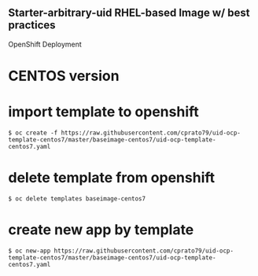 ## Starter-arbitrary-uid RHEL-based Image w/ best practices 

OpenShift Deployment

# CENTOS version

# import template to openshift
```shell
$ oc create -f https://raw.githubusercontent.com/cprato79/uid-ocp-template-centos7/master/baseimage-centos7/uid-ocp-template-centos7.yaml
```
# delete template from openshift
```shell
$ oc delete templates baseimage-centos7
```
# create new app by template
```shell
$ oc new-app https://raw.githubusercontent.com/cprato79/uid-ocp-template-centos7/master/baseimage-centos7/uid-ocp-template-centos7.yaml
```
